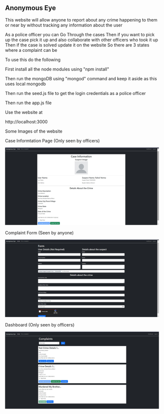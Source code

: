 ## Anonymous Eye

This website will allow anyone to report about any crime happening to them or near by without tracking any information about the user

As a police officer you can Go Through the cases
Then if you want to pick up the case pick it up and also collaborate with other officers who took it up
Then if the case is solved update it on the website
So there are 3 states where a complaint can be

To use this do the following

First install all the node modules using "npm install"

Then run the mongoDB using "mongod" command and keep it aside as this uses local mongodb

Then run the seed.js file to get the login credentials as a police officer

Then run the app.js file

Use the website at 

http://localhost:3000

Some Images of the website

Case Informtation Page (Only seen by officers)

![Case Information](https://github.com/TejasParse/anonymous-eye/blob/master/public/images/caseInformation.jpg?raw=true)


Complaint Form (Seen by anyone)

![Complaint Form](https://github.com/TejasParse/anonymous-eye/blob/master/public/images/complaintForm.jpg?raw=true)


Dashboard (Only seen by officers)

![Dashboard](https://github.com/TejasParse/anonymous-eye/blob/master/public/images/dashboard.jpg?raw=true)

